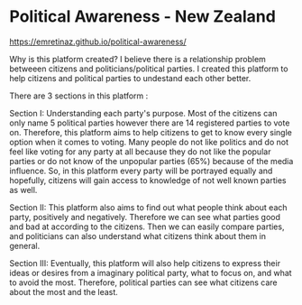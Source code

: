 # Political Awareness - New Zealand

https://emretinaz.github.io/political-awareness/

Why is this platform created? I believe there is a relationship problem betweeen citizens and politicians/political parties. I created this platform to help citizens and political parties to undestand each other better.

There are 3 sections in this platform :

Section I:
Understanding each party's purpose. Most of the citizens can only name 5 political parties however there are 14 registered parties to vote on. Therefore, this platform aims to help citizens to get to know every single option when it comes to voting. Many people do not like politics and do not feel like voting for any party at all because they do not like the popular parties or do not know of the unpopular parties (65%) because of the media influence. So, in this platform every party will be portrayed equally and hopefully, citizens will gain access to knowledge of not well known parties as well.


Section II:
This platform also aims to find out what people think about each party, positively and negatively. Therefore we can see what parties good and bad at according to the citizens. Then we can easily compare parties, and politicians can also understand what citizens think about them in general.


Section III:
Eventually, this platform will also help citizens to express their ideas or desires from a imaginary political party, what to focus on, and what to avoid the most. Therefore, political parties can see what citizens care about the most and the least.
      
